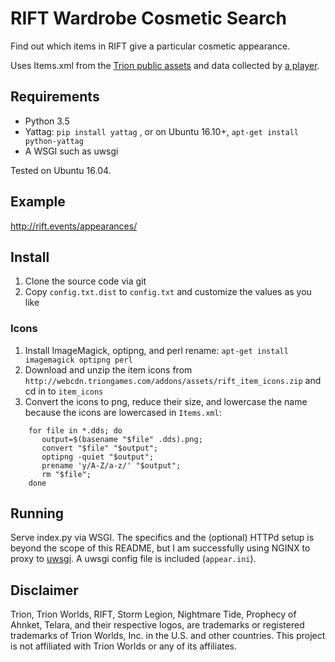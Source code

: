 # RIFT Wardrobe Cosmetic Search 

Find out which items in RIFT give a particular cosmetic appearance.

Uses Items.xml from the [Trion public assets](http://webcdn.triongames.com/addons/assets/) and data collected by [a player](http://forums.riftgame.com/technical-discussions/addons-macros-ui/496667-wardrobe-appearances-list-completed.html#post5313180).

## Requirements

* Python 3.5
* Yattag: `pip install yattag` , or on Ubuntu 16.10+, `apt-get install python-yattag`
* A WSGI such as uwsgi 

Tested on Ubuntu 16.04.

## Example

http://rift.events/appearances/

## Install

1. Clone the source code via git
2. Copy `config.txt.dist` to `config.txt` and customize the values as you like

### Icons

1. Install ImageMagick, optipng, and perl rename: `apt-get install imagemagick optipng perl`
2. Download and unzip the item icons from `http://webcdn.triongames.com/addons/assets/rift_item_icons.zip` and cd in to `item_icons`
3. Convert the icons to png, reduce their size, and lowercase the name because the icons are lowercased in `Items.xml`:

```
    for file in *.dds; do
       output=$(basename "$file" .dds).png;
       convert "$file" "$output"; 
       optipng -quiet "$output"; 
       prename 'y/A-Z/a-z/' "$output";
       rm "$file";
    done
```

## Running
Serve index.py via WSGI. The specifics and the (optional) HTTPd setup is beyond the scope of this README, but I am successfully using NGINX to proxy to [uwsgi](https://uwsgi-docs.readthedocs.io/en/latest/Python.html). A uwsgi config file is included (`appear.ini`).
                                                                                          
## Disclaimer

Trion, Trion Worlds, RIFT, Storm Legion, Nightmare Tide, Prophecy of Ahnket, Telara, and their respective logos, are trademarks or registered trademarks of Trion Worlds, Inc. in the U.S. and other countries. This project is not affiliated with Trion Worlds or any of its affiliates.

